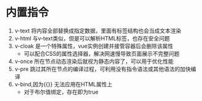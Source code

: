 # 内置指令
1. v-text 将内容全部替换成指定数据，里面有标签结构也会当成文本渲染
2. v-html 与v-text类似，但是可以解析HTML标签，也存在安全问题
3. v-cloak 是一个特殊属性，vue实例创建并接管容器后会删除该属性
    - 可以配合CSS的属性选择器，解决网速慢导致页面展示不完整问题
4. v-once 所在节点动态渲染后就视为静态内容了，可以用于优化性能
5. v-pre 跳过其所在节点的编译过程，可利用没有指令语法或其他语法的加快编译
6. v-bind,因为{{}} 无法应用在HTML属性上
    - 对于布尔值绑定，存在即为true